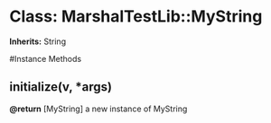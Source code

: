 # Class: MarshalTestLib::MyString
**Inherits:** String
    




#Instance Methods
## initialize(v, *args) [](#method-i-initialize)

**@return** [MyString] a new instance of MyString

